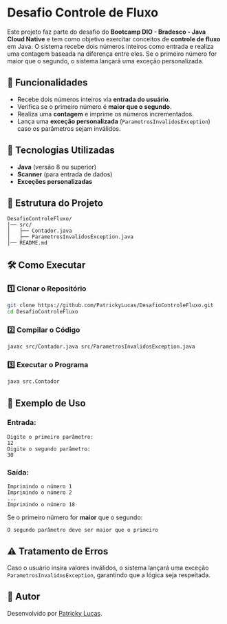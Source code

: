 # Desafio Controle de Fluxo

Este projeto faz parte do desafio do **Bootcamp DIO - Bradesco - Java Cloud Native** e tem como objetivo exercitar conceitos de **controle de fluxo** em Java. O sistema recebe dois números inteiros como entrada e realiza uma contagem baseada na diferença entre eles. Se o primeiro número for maior que o segundo, o sistema lançará uma exceção personalizada.

## 📌 Funcionalidades
- Recebe dois números inteiros via **entrada do usuário**.
- Verifica se o primeiro número é **maior que o segundo**.
- Realiza uma **contagem** e imprime os números incrementados.
- Lança uma **exceção personalizada** (`ParametrosInvalidosException`) caso os parâmetros sejam inválidos.

## 🚀 Tecnologias Utilizadas
- **Java** (versão 8 ou superior)
- **Scanner** (para entrada de dados)
- **Exceções personalizadas**

## 📂 Estrutura do Projeto
```
DesafioControleFluxo/
│── src/
│   ├── Contador.java
│   ├── ParametrosInvalidosException.java
│── README.md
```

## 🛠 Como Executar

### 1️⃣ Clonar o Repositório
```bash
git clone https://github.com/PatrickyLucas/DesafioControleFluxo.git
cd DesafioControleFluxo
```

### 2️⃣ Compilar o Código
```bash
javac src/Contador.java src/ParametrosInvalidosException.java
```

### 3️⃣ Executar o Programa
```bash
java src.Contador
```

## 📜 Exemplo de Uso

### Entrada:
```
Digite o primeiro parâmetro:
12
Digite o segundo parâmetro:
30
```

### Saída:
```
Imprimindo o número 1
Imprimindo o número 2
...
Imprimindo o número 18
```

Se o primeiro número for **maior** que o segundo:
```
O segundo parâmetro deve ser maior que o primeiro
```

## ⚠️ Tratamento de Erros

Caso o usuário insira valores inválidos, o sistema lançará uma exceção `ParametrosInvalidosException`, garantindo que a lógica seja respeitada.

## 📌 Autor

Desenvolvido por [Patricky Lucas](https://github.com/PatrickyLucas).

